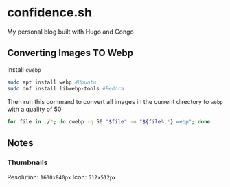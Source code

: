 # confidence.sh
My personal blog built with Hugo and Congo

## Converting Images TO Webp
Install `cwebp`
```sh
sudo apt install webp #Ubuntu
sudo dnf install libwebp-tools #Fedora
```
Then run this command to convert all images in the current directory to `webp`
with a quality of 50
```sh
for file in ./*; do cwebp -q 50 "$file" -o "${file%.*}.webp"; done
```

## Notes
### Thumbnails
Resolution: `1600x840px`
Icon: `512x512px`
